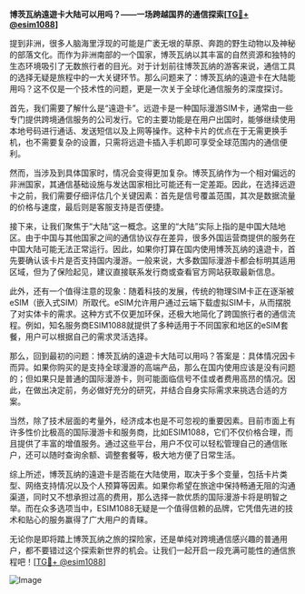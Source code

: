 **博茨瓦纳遠遊卡大陆可以用吗？——一场跨越国界的通信探索[[TG💪+ @esim1088](https://t.me/s/esim1088)]**

提到非洲，很多人脑海里浮现的可能是广袤无垠的草原、奔跑的野生动物以及神秘的部落文化。而作为非洲南部的一个国家，博茨瓦纳以其丰富的自然资源和独特的生态环境吸引了无数旅行者的目光。对于计划前往博茨瓦纳的游客来说，通信工具的选择无疑是旅程中的一大关键环节。那么问题来了：博茨瓦纳的遠遊卡在大陆能用吗？这不仅是一个技术性的问题，更是一次关于全球化通信服务的深度探讨。

首先，我们需要了解什么是“遠遊卡”。远遊卡是一种国际漫游SIM卡，通常由一些专门提供跨境通信服务的公司发行。它的主要功能是在用户出国时，能够继续使用本地号码进行通话、发送短信以及上网等操作。这种卡片的优点在于无需更换手机，也不需要复杂的设置，只需将远遊卡插入手机即可享受全球范围内的通信便利。

然而，当涉及到具体国家时，情况会变得更加复杂。博茨瓦纳作为一个相对偏远的非洲国家，其通信基础设施与发达国家相比可能还有一定差距。因此，在选择远遊卡之前，我们需要仔细评估几个关键因素：首先是信号覆盖范围，其次是数据流量的价格与速度，最后则是客服支持是否便捷。

接下来，让我们聚焦于“大陆”这一概念。这里的“大陆”实际上指的是中国大陆地区。由于中国与其他国家之间的通信协议存在差异，很多外国运营商提供的服务在中国大陆可能无法正常运行。因此，如果你打算在国内使用博茨瓦纳的遠遊卡，首先要确认该卡片是否支持国内漫游。一般来说，大多数国际漫游卡都会标明其适用区域，但为了保险起见，建议直接联系发行商或查看官方网站获取最新信息。

此外，还有一个值得注意的现象：随着科技的发展，传统的物理SIM卡正在逐渐被eSIM（嵌入式SIM）所取代。eSIM允许用户通过云端下载虚拟SIM卡，从而摆脱了对实体卡的需求。这种方式不仅更加环保，还极大地简化了跨国旅行者的通信流程。例如，知名服务商ESIM1088就提供了多种适用于不同国家和地区的eSIM套餐，用户可以根据自己的需求灵活选择。

那么，回到最初的问题：博茨瓦纳的遠遊卡大陆可以用吗？答案是：具体情况因卡而异。如果你购买的是支持全球漫游的高端产品，那么在国内使用应该是没有问题的；但如果只是普通的国际漫游卡，则可能面临信号不佳或者费用高昂的情况。因此，在做出决定前，务必做好充分的研究，并结合自身实际需求来挑选合适的方案。

当然，除了技术层面的考量外，经济成本也是不可忽视的重要因素。目前市面上有许多性价比极高的国际漫游卡和服务商，比如ESIM1088，它们不仅价格合理，而且提供了丰富的增值服务。通过这些平台，用户不仅可以轻松管理自己的通信账户，还可以随时查询余额、调整套餐等，极大地方便了日常生活。

综上所述，博茨瓦纳的遠遊卡是否能在大陆使用，取决于多个变量，包括卡片类型、网络支持情况以及个人预算等因素。如果你希望在旅途中保持畅通无阻的沟通渠道，同时又不想承担过高的费用，那么选择一款优质的国际漫游卡将是明智之举。而在众多选项当中，ESIM1088无疑是一个值得信赖的品牌，它凭借先进的技术和贴心的服务赢得了广大用户的青睐。

无论你是即将踏上博茨瓦纳之旅的探险家，还是单纯对跨境通信感兴趣的普通用户，都不要错过这个探索新世界的机会。让我们一起开启一段充满可能性的通信旅程吧！[[TG💪+ @esim1088](https://t.me/s/esim1088)] 

![Image](https://i.postimg.cc/4NQfJmqS/Snipaste-2025-05-13-00-14-12.png)